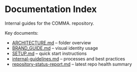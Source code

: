 # Documentation Index

Internal guides for the COMMA. repository.

Key documents:
- [ARCHITECTURE.md](ARCHITECTURE.md) – folder overview
- [BRAND_GUIDE.md](BRAND_GUIDE.md) – visual identity usage
- [SETUP.md](SETUP.md) – quick start instructions
- [internal-guidelines.md](internal-guidelines.md) – processes and best practices
- [repository-status-report.md](repository-status-report.md) – latest repo health summary

